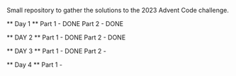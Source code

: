 Small repository to gather the solutions to the 2023 Advent Code challenge.

** Day 1 **
Part 1 - DONE
Part 2 - DONE

** DAY 2 **
Part 1 - DONE
Part 2 - DONE

** DAY 3 **
Part 1 - DONE
Part 2 -

** Day 4 **
Part 1 -